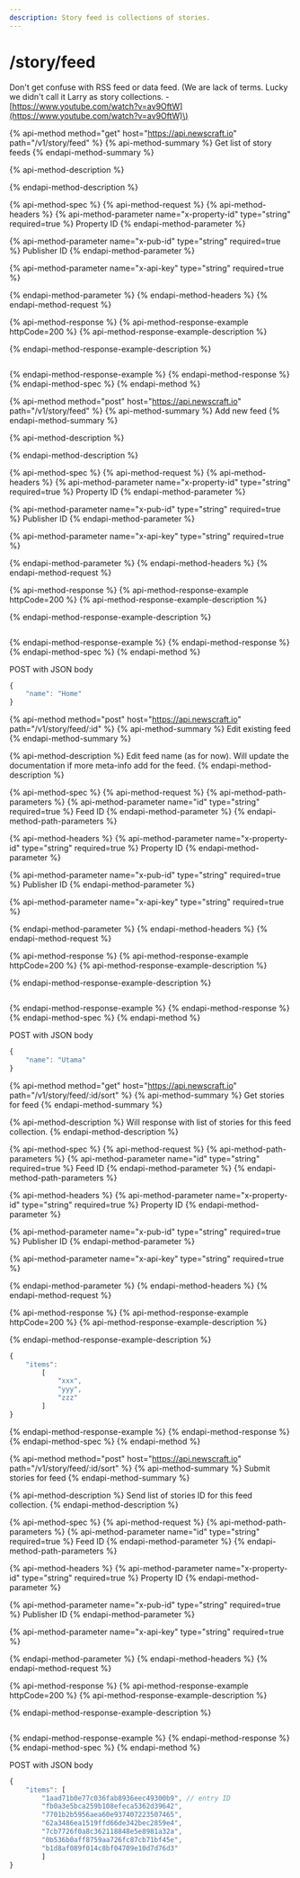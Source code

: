 ```yaml
---
description: Story feed is collections of stories.
---
```


# /story/feed

Don't get confuse with RSS feed or data feed. \(We are lack of terms. Lucky we didn't call it Larry as story collections. - [https://www.youtube.com/watch?v=av9OftW](https://www.youtube.com/watch?v=av9OftW)\)

{% api-method method="get" host="https://api.newscraft.io" path="/v1/story/feed" %}
{% api-method-summary %}
Get list of story feeds
{% endapi-method-summary %}

{% api-method-description %}

{% endapi-method-description %}

{% api-method-spec %}
{% api-method-request %}
{% api-method-headers %}
{% api-method-parameter name="x-property-id" type="string" required=true %}
Property ID
{% endapi-method-parameter %}

{% api-method-parameter name="x-pub-id" type="string" required=true %}
Publisher ID
{% endapi-method-parameter %}

{% api-method-parameter name="x-api-key" type="string" required=true %}

{% endapi-method-parameter %}
{% endapi-method-headers %}
{% endapi-method-request %}

{% api-method-response %}
{% api-method-response-example httpCode=200 %}
{% api-method-response-example-description %}

{% endapi-method-response-example-description %}

```

```
{% endapi-method-response-example %}
{% endapi-method-response %}
{% endapi-method-spec %}
{% endapi-method %}

{% api-method method="post" host="https://api.newscraft.io" path="/v1/story/feed" %}
{% api-method-summary %}
Add new feed
{% endapi-method-summary %}

{% api-method-description %}

{% endapi-method-description %}

{% api-method-spec %}
{% api-method-request %}
{% api-method-headers %}
{% api-method-parameter name="x-property-id" type="string" required=true %}
Property ID
{% endapi-method-parameter %}

{% api-method-parameter name="x-pub-id" type="string" required=true %}
Publisher ID
{% endapi-method-parameter %}

{% api-method-parameter name="x-api-key" type="string" required=true %}

{% endapi-method-parameter %}
{% endapi-method-headers %}
{% endapi-method-request %}

{% api-method-response %}
{% api-method-response-example httpCode=200 %}
{% api-method-response-example-description %}

{% endapi-method-response-example-description %}

```

```
{% endapi-method-response-example %}
{% endapi-method-response %}
{% endapi-method-spec %}
{% endapi-method %}

POST with JSON body

```javascript
{
    "name": "Home"
}
```

{% api-method method="post" host="https://api.newscraft.io" path="/v1/story/feed/:id" %}
{% api-method-summary %}
Edit existing feed
{% endapi-method-summary %}

{% api-method-description %}
Edit feed name \(as for now\). Will update the documentation if more meta-info add for the feed.
{% endapi-method-description %}

{% api-method-spec %}
{% api-method-request %}
{% api-method-path-parameters %}
{% api-method-parameter name="id" type="string" required=true %}
Feed ID
{% endapi-method-parameter %}
{% endapi-method-path-parameters %}

{% api-method-headers %}
{% api-method-parameter name="x-property-id" type="string" required=true %}
Property ID
{% endapi-method-parameter %}

{% api-method-parameter name="x-pub-id" type="string" required=true %}
Publisher ID
{% endapi-method-parameter %}

{% api-method-parameter name="x-api-key" type="string" required=true %}

{% endapi-method-parameter %}
{% endapi-method-headers %}
{% endapi-method-request %}

{% api-method-response %}
{% api-method-response-example httpCode=200 %}
{% api-method-response-example-description %}

{% endapi-method-response-example-description %}

```

```
{% endapi-method-response-example %}
{% endapi-method-response %}
{% endapi-method-spec %}
{% endapi-method %}

POST with JSON body

```javascript
{
    "name": "Utama"
}
```

{% api-method method="get" host="https://api.newscraft.io" path="/v1/story/feed/:id/sort" %}
{% api-method-summary %}
Get stories for feed
{% endapi-method-summary %}

{% api-method-description %}
Will response with list of stories for this feed collection.
{% endapi-method-description %}

{% api-method-spec %}
{% api-method-request %}
{% api-method-path-parameters %}
{% api-method-parameter name="id" type="string" required=true %}
Feed ID
{% endapi-method-parameter %}
{% endapi-method-path-parameters %}

{% api-method-headers %}
{% api-method-parameter name="x-property-id" type="string" required=true %}
Property ID
{% endapi-method-parameter %}

{% api-method-parameter name="x-pub-id" type="string" required=true %}
Publisher ID
{% endapi-method-parameter %}

{% api-method-parameter name="x-api-key" type="string" required=true %}

{% endapi-method-parameter %}
{% endapi-method-headers %}
{% endapi-method-request %}

{% api-method-response %}
{% api-method-response-example httpCode=200 %}
{% api-method-response-example-description %}

{% endapi-method-response-example-description %}

```javascript
{
    "items":
        [
            "xxx",
            "yyy",
            "zzz"
        ]
}
```
{% endapi-method-response-example %}
{% endapi-method-response %}
{% endapi-method-spec %}
{% endapi-method %}

{% api-method method="post" host="https://api.newscraft.io" path="/v1/story/feed/:id/sort" %}
{% api-method-summary %}
Submit stories for feed
{% endapi-method-summary %}

{% api-method-description %}
Send list of stories ID for this feed collection.
{% endapi-method-description %}

{% api-method-spec %}
{% api-method-request %}
{% api-method-path-parameters %}
{% api-method-parameter name="id" type="string" required=true %}
Feed ID
{% endapi-method-parameter %}
{% endapi-method-path-parameters %}

{% api-method-headers %}
{% api-method-parameter name="x-property-id" type="string" required=true %}
Property ID
{% endapi-method-parameter %}

{% api-method-parameter name="x-pub-id" type="string" required=true %}
Publisher ID
{% endapi-method-parameter %}

{% api-method-parameter name="x-api-key" type="string" required=true %}

{% endapi-method-parameter %}
{% endapi-method-headers %}
{% endapi-method-request %}

{% api-method-response %}
{% api-method-response-example httpCode=200 %}
{% api-method-response-example-description %}

{% endapi-method-response-example-description %}

```

```
{% endapi-method-response-example %}
{% endapi-method-response %}
{% endapi-method-spec %}
{% endapi-method %}

POST with JSON body

```javascript
{
    "items": [
        "1aad71b0e77c036fab8936eec49300b9", // entry ID
        "fb0a3e5bca259b108efeca5362d39642",
        "7701b2b5956aea60e937407223507465",
        "62a3486ea1519ffd66de342bec2859e4",
        "7cb7726f0a8c362118848e5e8981a32a",
        "0b536b0aff8759aa726fc87cb71bf45e",
        "b1d8af089f014c8bf04709e10d7d76d3"
        ]
}
```


